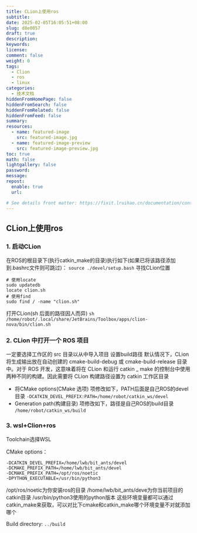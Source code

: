 ```yaml
---
title: CLion上使用ros
subtitle:
date: 2025-02-05T16:05:51+08:00
slug: d8e0057
draft: true
description:
keywords:
license:
comment: false
weight: 0
tags:
  - Clion
  - ros
  - linux
categories:
  - 技术文档
hiddenFromHomePage: false
hiddenFromSearch: false
hiddenFromRelated: false
hiddenFromFeed: false
summary:
resources:
  - name: featured-image
    src: featured-image.jpg
  - name: featured-image-preview
    src: featured-image-preview.jpg
toc: true
math: false
lightgallery: false
password:
message:
repost:
  enable: true
  url:

# See details front matter: https://fixit.lruihao.cn/documentation/content-management/introduction/#front-matter
---
```


<!--more-->
## CLion上使用ros

### 1. 启动CLion

在ROS的根目录下(执行catkin\_make的目录)执行如下(如果已将该路径添加到.bashrc文件则可跳过)：
`source ./devel/setup.bash`
寻找CLion位置

    # 使用locate
    sudo updatedb
    locate clion.sh
    # 使用find
    sudo find / -name "clion.sh"

打开CLion(sh 后面的路径因人而异)
`sh /home/robot/.local/share/JetBrains/Toolbox/apps/clion-nova/bin/clion.sh`

### 2. CLion 中打开一个 ROS 项目

一定要选择工作区的 src 目录以从中导入项目
设置build路径
默认情况下，CLion 将生成输出放在自动创建的 cmake-build-debug 或 cmake-build-release 目录中。对于 ROS 开发，这意味着将在 CLion 和运行 catkin \_ make 的控制台中使用两种不同的构建。因此需要将 CLion 构建路径设置为 catkin 工作区目录

*   将CMake options(CMake 选项) 项修改如下，PATH后面是自己ROS的devel目录
    `-DCATKIN_DEVEL_PREFIX:PATH=/home/robot/catkin_ws/devel`
*   Generation path(构建目录) 项修改如下，路径是自己ROS的build目录
    `/home/robot/catkin_ws/build`

### 3. wsl+Clion+ros

Toolchain选择WSL

CMake options：

    -DCATKIN_DEVEL_PREFIX=/home/lwb/bit_ants/devel 
    -DCMAKE_PREFIX_PATH=/home/lwb/bit_ants/devel 
    -DCMAKE_PREFIX_PATH=/opt/ros/noetic 
    -DPYTHON_EXECUTABLE=/usr/bin/python3

/opt/ros/noetic为你安装ros的目录
/home/lwb/bit\_ants/deve为你当前项目的catkin目录
/usr/bin/python3使用的python版本
这些环境变量都可以通过catkin\_make来获取，可以对比下cmake和catkin\_make哪个环境变量不对就添加哪个

Build directory: `../build`
